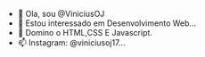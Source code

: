 - 👋 Ola, sou @ViniciusOJ
- 👀 Estou interessado em Desenvolvimento Web...
- 🌱 Domino o HTML,CSS E Javascript.
- 📫 Instagram: @viniciusoj17...
